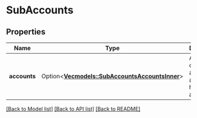 # SubAccounts

## Properties

Name | Type | Description | Notes
------------ | ------------- | ------------- | -------------
**accounts** | Option<[**Vec<models::SubAccountsAccountsInner>**](subAccounts_accounts_inner.md)> | An array containing all sub-accounts held by the advisor. | [optional]

[[Back to Model list]](../README.md#documentation-for-models) [[Back to API list]](../README.md#documentation-for-api-endpoints) [[Back to README]](../README.md)


